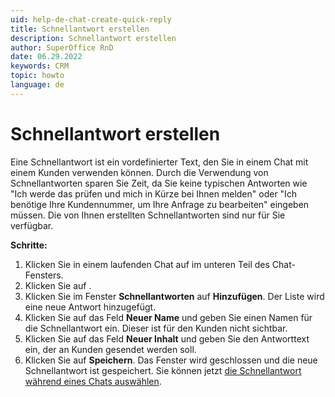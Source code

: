 ```yaml
---
uid: help-de-chat-create-quick-reply
title: Schnellantwort erstellen
description: Schnellantwort erstellen
author: SuperOffice RnD
date: 06.29.2022
keywords: CRM
topic: howto
language: de
---
```


# Schnellantwort erstellen

Eine Schnellantwort ist ein vordefinierter Text, den Sie in einem Chat mit einem Kunden verwenden können. Durch die Verwendung von Schnellantworten sparen Sie Zeit, da Sie keine typischen Antworten wie "Ich werde das prüfen und mich in Kürze bei Ihnen melden" oder "Ich benötige Ihre Kundennummer, um Ihre Anfrage zu bearbeiten" eingeben müssen. Die von Ihnen erstellten Schnellantworten sind nur für Sie verfügbar.

**Schritte:**

1. Klicken Sie in einem laufenden Chat auf <i class="ph ph-chat-teardrop-text" aria-label="Chat bubble"></i> im unteren Teil des Chat-Fensters.
2. Klicken Sie auf <i class="ph ph-pencil-simple" aria-label="Edit"></i>.
3. Klicken Sie im Fenster **Schnellantworten** auf **Hinzufügen**. Der Liste wird eine neue Antwort hinzugefügt.
4. Klicken Sie auf das Feld **Neuer Name** und geben Sie einen Namen für die Schnellantwort ein. Dieser ist für den Kunden nicht sichtbar.
5. Klicken Sie auf das Feld **Neuer Inhalt** und geben Sie den Antworttext ein, der an Kunden gesendet werden soll.
6. Klicken Sie auf **Speichern**. Das Fenster wird geschlossen und die neue Schnellantwort ist gespeichert. Sie können jetzt [die Schnellantwort während eines Chats auswählen][1].

<!-- Referenced links -->
[1]: send-faq-or-reply-template.md

